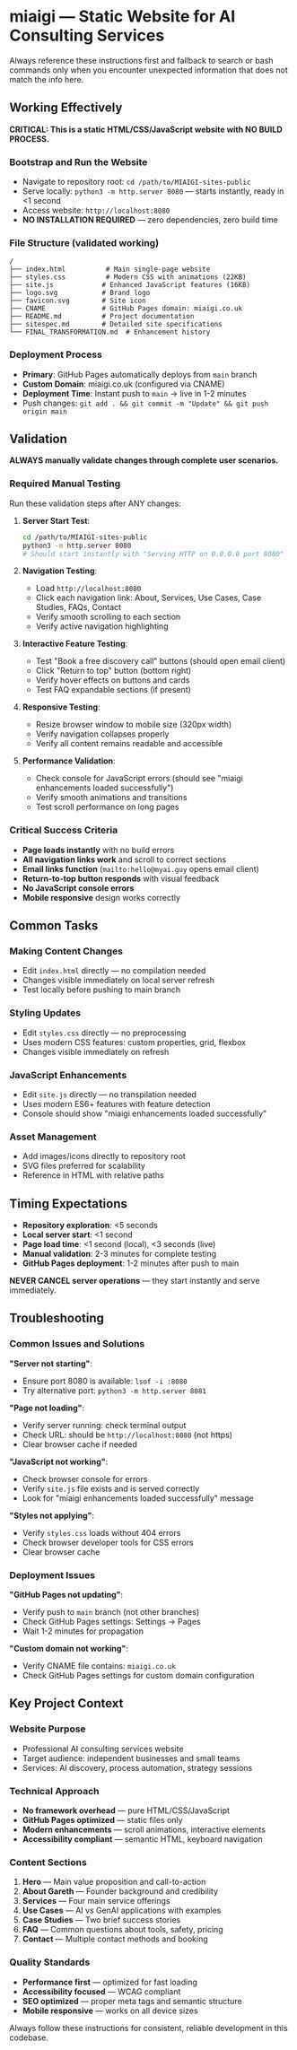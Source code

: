 # miaigi — Static Website for AI Consulting Services

Always reference these instructions first and fallback to search or bash commands only when you encounter unexpected information that does not match the info here.

## Working Effectively

**CRITICAL: This is a static HTML/CSS/JavaScript website with NO BUILD PROCESS.**

### Bootstrap and Run the Website
- Navigate to repository root: `cd /path/to/MIAIGI-sites-public`
- Serve locally: `python3 -m http.server 8080` — starts instantly, ready in <1 second
- Access website: `http://localhost:8080`
- **NO INSTALLATION REQUIRED** — zero dependencies, zero build time

### File Structure (validated working)
```
/
├── index.html          # Main single-page website
├── styles.css          # Modern CSS with animations (22KB)
├── site.js            # Enhanced JavaScript features (16KB)
├── logo.svg           # Brand logo
├── favicon.svg        # Site icon
├── CNAME              # GitHub Pages domain: miaigi.co.uk
├── README.md          # Project documentation
├── sitespec.md        # Detailed site specifications
└── FINAL_TRANSFORMATION.md  # Enhancement history
```

### Deployment Process
- **Primary**: GitHub Pages automatically deploys from `main` branch
- **Custom Domain**: miaigi.co.uk (configured via CNAME)
- **Deployment Time**: Instant push to `main` → live in 1-2 minutes
- Push changes: `git add . && git commit -m "Update" && git push origin main`

## Validation

**ALWAYS manually validate changes through complete user scenarios.**

### Required Manual Testing
Run these validation steps after ANY changes:

1. **Server Start Test**:
   ```bash
   cd /path/to/MIAIGI-sites-public
   python3 -m http.server 8080
   # Should start instantly with "Serving HTTP on 0.0.0.0 port 8080"
   ```

2. **Navigation Testing**:
   - Load `http://localhost:8080`
   - Click each navigation link: About, Services, Use Cases, Case Studies, FAQs, Contact
   - Verify smooth scrolling to each section
   - Verify active navigation highlighting

3. **Interactive Feature Testing**:
   - Test "Book a free discovery call" buttons (should open email client)
   - Click "Return to top" button (bottom right)
   - Verify hover effects on buttons and cards
   - Test FAQ expandable sections (if present)

4. **Responsive Testing**:
   - Resize browser window to mobile size (320px width)
   - Verify navigation collapses properly
   - Verify all content remains readable and accessible

5. **Performance Validation**:
   - Check console for JavaScript errors (should see "miaigi enhancements loaded successfully")
   - Verify smooth animations and transitions
   - Test scroll performance on long pages

### Critical Success Criteria
- **Page loads instantly** with no build errors
- **All navigation links work** and scroll to correct sections
- **Email links function** (`mailto:hello@myai.guy` opens email client)
- **Return-to-top button responds** with visual feedback
- **No JavaScript console errors**
- **Mobile responsive** design works correctly

## Common Tasks

### Making Content Changes
- Edit `index.html` directly — no compilation needed
- Changes visible immediately on local server refresh
- Test locally before pushing to main branch

### Styling Updates
- Edit `styles.css` directly — no preprocessing
- Uses modern CSS features: custom properties, grid, flexbox
- Changes visible immediately on refresh

### JavaScript Enhancements
- Edit `site.js` directly — no transpilation needed
- Uses modern ES6+ features with feature detection
- Console should show "miaigi enhancements loaded successfully"

### Asset Management
- Add images/icons directly to repository root
- SVG files preferred for scalability
- Reference in HTML with relative paths

## Timing Expectations

- **Repository exploration**: <5 seconds
- **Local server start**: <1 second  
- **Page load time**: <1 second (local), <3 seconds (live)
- **Manual validation**: 2-3 minutes for complete testing
- **GitHub Pages deployment**: 1-2 minutes after push to main

**NEVER CANCEL server operations** — they start instantly and serve immediately.

## Troubleshooting

### Common Issues and Solutions

**"Server not starting"**:
- Ensure port 8080 is available: `lsof -i :8080`
- Try alternative port: `python3 -m http.server 8081`

**"Page not loading"**:
- Verify server running: check terminal output
- Check URL: should be `http://localhost:8080` (not https)
- Clear browser cache if needed

**"JavaScript not working"**:
- Check browser console for errors
- Verify `site.js` file exists and is served correctly
- Look for "miaigi enhancements loaded successfully" message

**"Styles not applying"**:
- Verify `styles.css` loads without 404 errors
- Check browser developer tools for CSS errors
- Clear browser cache

### Deployment Issues

**"GitHub Pages not updating"**:
- Verify push to `main` branch (not other branches)
- Check GitHub Pages settings: Settings → Pages
- Wait 1-2 minutes for propagation

**"Custom domain not working"**:
- Verify CNAME file contains: `miaigi.co.uk`
- Check GitHub Pages settings for custom domain configuration

## Key Project Context

### Website Purpose
- Professional AI consulting services website
- Target audience: independent businesses and small teams
- Services: AI discovery, process automation, strategy sessions

### Technical Approach
- **No framework overhead** — pure HTML/CSS/JavaScript
- **GitHub Pages optimized** — static files only
- **Modern enhancements** — scroll animations, interactive elements
- **Accessibility compliant** — semantic HTML, keyboard navigation

### Content Sections
1. **Hero** — Main value proposition and call-to-action
2. **About Gareth** — Founder background and credibility
3. **Services** — Four main service offerings
4. **Use Cases** — AI vs GenAI applications with examples
5. **Case Studies** — Two brief success stories
6. **FAQ** — Common questions about tools, safety, pricing
7. **Contact** — Multiple contact methods and booking

### Quality Standards
- **Performance first** — optimized for fast loading
- **Accessibility focused** — WCAG compliant
- **SEO optimized** — proper meta tags and semantic structure
- **Mobile responsive** — works on all device sizes

Always follow these instructions for consistent, reliable development in this codebase.